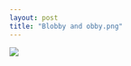 ```yaml
---
layout: post
title: "Blobby and obby.png"
---
```

<img id="img" src=" {{ site.baseurl}}/images/17-08-04-20-Blobby-and-obby.png"/>